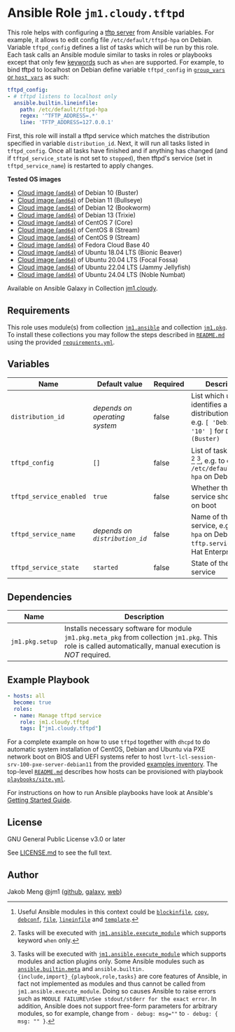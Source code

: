 # Ansible Role `jm1.cloudy.tftpd`

This role helps with configuring a [tftp server][tftp-hpa] from Ansible variables. For example, it allows to edit config
file `/etc/default/tftpd-hpa` on Debian. Variable `tftpd_config` defines a list of tasks which will be run by this role.
Each task calls an Ansible module similar to tasks in roles or playbooks except that only few [keywords][
playbooks-keywords] such as `when` are supported. For example, to bind tftpd to localhost on Debian define variable
`tftpd_config` in [`group_vars` or `host_vars`][ansible-inventory] as such:

```yml
tftpd_config:
- # tftpd listens to localhost only
  ansible.builtin.lineinfile:
    path: /etc/default/tftpd-hpa
    regex: '^TFTP_ADDRESS=.*'
    line: 'TFTP_ADDRESS=127.0.0.1'
```

First, this role will install a tftpd service which matches the distribution specified in variable `distribution_id`.
Next, it will run all tasks listed in `tftpd_config`. Once all tasks have finished and if anything has changed (and if
`tftpd_service_state` is not set to `stopped`), then tftpd's service (set in `tftpd_service_name`) is restarted to apply
changes.

[ansible-inventory]: https://docs.ansible.com/ansible/latest/user_guide/intro_inventory.html
[playbooks-keywords]: https://docs.ansible.com/ansible/latest/reference_appendices/playbooks_keywords.html
[tftp-hpa]: http://git.kernel.org/cgit/network/tftp/tftp-hpa.git

**Tested OS images**
- [Cloud image (`amd64`)](https://cdimage.debian.org/images/cloud/buster/daily/) of Debian 10 (Buster)
- [Cloud image (`amd64`)](https://cdimage.debian.org/images/cloud/bullseye/daily/) of Debian 11 (Bullseye)
- [Cloud image (`amd64`)](https://cdimage.debian.org/images/cloud/bookworm/daily/) of Debian 12 (Bookworm)
- [Cloud image (`amd64`)](https://cdimage.debian.org/images/cloud/trixie/daily/) of Debian 13 (Trixie)
- [Cloud image (`amd64`)](https://cloud.centos.org/centos/7/images/) of CentOS 7 (Core)
- [Cloud image (`amd64`)](https://cloud.centos.org/centos/8-stream/x86_64/images/) of CentOS 8 (Stream)
- [Cloud image (`amd64`)](https://cloud.centos.org/centos/9-stream/x86_64/images/) of CentOS 9 (Stream)
- [Cloud image (`amd64`)](https://download.fedoraproject.org/pub/fedora/linux/releases/40/Cloud/x86_64/images/) of Fedora Cloud Base 40
- [Cloud image (`amd64`)](https://cloud-images.ubuntu.com/bionic/current/) of Ubuntu 18.04 LTS (Bionic Beaver)
- [Cloud image (`amd64`)](https://cloud-images.ubuntu.com/focal/) of Ubuntu 20.04 LTS (Focal Fossa)
- [Cloud image (`amd64`)](https://cloud-images.ubuntu.com/jammy/) of Ubuntu 22.04 LTS (Jammy Jellyfish)
- [Cloud image (`amd64`)](https://cloud-images.ubuntu.com/noble/) of Ubuntu 24.04 LTS (Noble Numbat)

Available on Ansible Galaxy in Collection [jm1.cloudy](https://galaxy.ansible.com/jm1/cloudy).

## Requirements

This role uses module(s) from collection [`jm1.ansible`][galaxy-jm1-ansible] and collection [`jm1.pkg`][galaxy-jm1-pkg].
To install these collections you may follow the steps described in [`README.md`][jm1-cloudy-readme] using the provided
[`requirements.yml`][jm1-cloudy-requirements].

[galaxy-jm1-ansible]: https://galaxy.ansible.com/jm1/ansible
[galaxy-jm1-pkg]: https://galaxy.ansible.com/jm1/pkg
[jm1-cloudy-readme]: ../../README.md
[jm1-cloudy-requirements]: ../../requirements.yml

## Variables

| Name                    | Default value                  | Required | Description |
| ----------------------- | ------------------------------ | -------- | ----------- |
| `distribution_id`       | *depends on operating system*  | false    | List which uniquely identifies a distribution release, e.g. `[ 'Debian', '10' ]` for `Debian 10 (Buster)` |
| `tftpd_config`          | `[]`                           | false    | List of tasks to run [^example-modules] [^supported-keywords] [^supported-modules], e.g. to edit `/etc/default/tftpd-hpa` on Debian |
| `tftpd_service_enabled` | `true`                         | false    | Whether the tftpd service should start on boot |
| `tftpd_service_name`    | *depends on `distribution_id`* | false    | Name of the tftpd service, e.g. `tftpd-hpa` on Debian and `tftp.service` on Red Hat Enterprise Linux |
| `tftpd_service_state`   | `started`                      | false    | State of the tftpd service |

[^supported-modules]: Tasks will be executed with [`jm1.ansible.execute_module`][jm1-ansible-execute-module] which
supports modules and action plugins only. Some Ansible modules such as [`ansible.builtin.meta`][ansible-builtin-meta]
and `ansible.builtin.{include,import}_{playbook,role,tasks}` are core features of Ansible, in fact not implemented as
modules and thus cannot be called from `jm1.ansible.execute_module`. Doing so causes Ansible to raise errors such as
`MODULE FAILURE\nSee stdout/stderr for the exact error`. In addition, Ansible does not support free-form parameters
for arbitrary modules, so for example, change from `- debug: msg=""` to `- debug: { msg: "" }`.

[^supported-keywords]: Tasks will be executed with [`jm1.ansible.execute_module`][jm1-ansible-execute-module] which
supports keyword `when` only.

[^example-modules]: Useful Ansible modules in this context could be [`blockinfile`][ansible-builtin-blockinfile],
[`copy`][ansible-builtin-copy], [`debconf`][ansible-builtin-debconf], [`file`][ansible-builtin-file], [`lineinfile`][
ansible-builtin-lineinfile] and [`template`][ansible-builtin-template].

[ansible-builtin-blockinfile]: https://docs.ansible.com/ansible/latest/collections/ansible/builtin/blockinfile_module.html
[ansible-builtin-copy]: https://docs.ansible.com/ansible/latest/collections/ansible/builtin/copy_module.html
[ansible-builtin-debconf]: https://docs.ansible.com/ansible/latest/collections/ansible/builtin/debconf_module.html
[ansible-builtin-file]: https://docs.ansible.com/ansible/latest/collections/ansible/builtin/file_module.html
[ansible-builtin-lineinfile]: https://docs.ansible.com/ansible/latest/collections/ansible/builtin/lineinfile_module.html
[ansible-builtin-template]: https://docs.ansible.com/ansible/latest/collections/ansible/builtin/template_module.html
[ansible-builtin-meta]: https://docs.ansible.com/ansible/latest/collections/ansible/builtin/meta_module.html
[jm1-ansible-execute-module]: https://github.com/JM1/ansible-collection-jm1-ansible/blob/master/plugins/modules/execute_module.py

## Dependencies

| Name               | Description                                                                                                                                                 |
| ------------------ | ----------------------------------------------------------------------------------------------------------------------------------------------------------- |
| `jm1.pkg.setup`    | Installs necessary software for module `jm1.pkg.meta_pkg` from collection `jm1.pkg`. This role is called automatically, manual execution is *NOT* required. |

## Example Playbook

```yml
- hosts: all
  become: true
  roles:
  - name: Manage tftpd service
    role: jm1.cloudy.tftpd
    tags: ["jm1.cloudy.tftpd"]
```

For a complete example on how to use `tftpd` together with `dhcpd` to do automatic system installation of CentOS,
Debian and Ubuntu via PXE network boot on BIOS and UEFI systems refer to host 
`lvrt-lcl-session-srv-100-pxe-server-debian11` from the provided [examples inventory][inventory-example]. The top-level
[`README.md`][jm1-cloudy-readme] describes how hosts can be provisioned with playbook [`playbooks/site.yml`][
playbook-site-yml].

[inventory-example]: ../../inventory/
[playbook-site-yml]: ../../playbooks/site.yml

For instructions on how to run Ansible playbooks have look at Ansible's
[Getting Started Guide](https://docs.ansible.com/ansible/latest/network/getting_started/first_playbook.html).

## License

GNU General Public License v3.0 or later

See [LICENSE.md](../../LICENSE.md) to see the full text.

## Author

Jakob Meng
@jm1 ([github](https://github.com/jm1), [galaxy](https://galaxy.ansible.com/jm1), [web](http://www.jakobmeng.de))
